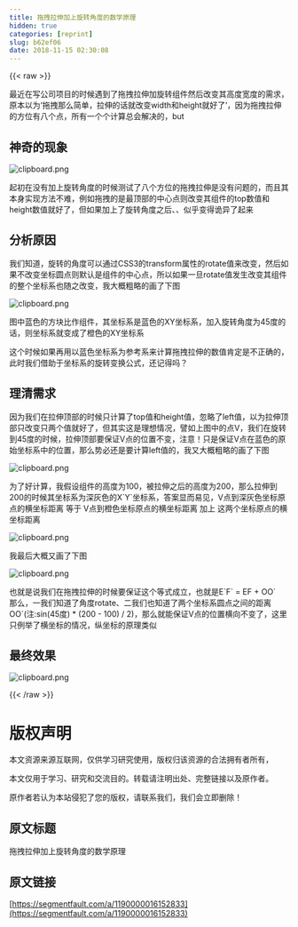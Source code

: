 ```yaml
---
title: 拖拽拉伸加上旋转角度的数学原理
hidden: true
categories: [reprint]
slug: b62ef06
date: 2018-11-15 02:30:08
---
```


{{< raw >}}
<p>&#x6700;&#x8FD1;&#x5728;&#x5199;&#x516C;&#x53F8;&#x9879;&#x76EE;&#x7684;&#x65F6;&#x5019;&#x9047;&#x5230;&#x4E86;&#x62D6;&#x62FD;&#x62C9;&#x4F38;&#x52A0;&#x65CB;&#x8F6C;&#x7EC4;&#x4EF6;&#x7136;&#x540E;&#x6539;&#x53D8;&#x5176;&#x9AD8;&#x5EA6;&#x5BBD;&#x5EA6;&#x7684;&#x9700;&#x6C42;&#xFF0C;&#x539F;&#x672C;&#x4EE5;&#x4E3A;&#x2018;&#x62D6;&#x62FD;&#x90A3;&#x4E48;&#x7B80;&#x5355;&#xFF0C;&#x62C9;&#x4F38;&#x7684;&#x8BDD;&#x5C31;&#x6539;&#x53D8;width&#x548C;height&#x5C31;&#x597D;&#x4E86;&#x2019;&#xFF0C;&#x56E0;&#x4E3A;&#x62D6;&#x62FD;&#x62C9;&#x4F38;&#x7684;&#x65B9;&#x4F4D;&#x6709;&#x516B;&#x4E2A;&#x70B9;&#xFF0C;&#x6240;&#x6709;&#x4E00;&#x4E2A;&#x4E2A;&#x8BA1;&#x7B97;&#x603B;&#x4F1A;&#x89E3;&#x51B3;&#x7684;&#xFF0C;but</p><h2>&#x795E;&#x5947;&#x7684;&#x73B0;&#x8C61;</h2><p><span class="img-wrap"><img data-src="/img/bVbfWaW?w=614&amp;h=398" src="https://static.alili.tech/img/bVbfWaW?w=614&amp;h=398" alt="clipboard.png" title="clipboard.png"></span></p><p>&#x8D77;&#x521D;&#x5728;&#x6CA1;&#x6709;&#x52A0;&#x4E0A;&#x65CB;&#x8F6C;&#x89D2;&#x5EA6;&#x7684;&#x65F6;&#x5019;&#x6D4B;&#x8BD5;&#x4E86;&#x516B;&#x4E2A;&#x65B9;&#x4F4D;&#x7684;&#x62D6;&#x62FD;&#x62C9;&#x4F38;&#x662F;&#x6CA1;&#x6709;&#x95EE;&#x9898;&#x7684;&#xFF0C;&#x800C;&#x4E14;&#x5176;&#x672C;&#x8EAB;&#x5B9E;&#x73B0;&#x65B9;&#x6CD5;&#x4E0D;&#x96BE;&#xFF0C;&#x4F8B;&#x5982;&#x62D6;&#x62FD;&#x7684;&#x662F;&#x6700;&#x9876;&#x90E8;&#x7684;&#x4E2D;&#x5FC3;&#x70B9;&#x5219;&#x6539;&#x53D8;&#x5176;&#x7EC4;&#x4EF6;&#x7684;top&#x6570;&#x503C;&#x548C;height&#x6570;&#x503C;&#x5C31;&#x597D;&#x4E86;&#xFF0C;&#x4F46;&#x5982;&#x679C;&#x52A0;&#x4E0A;&#x4E86;&#x65CB;&#x8F6C;&#x89D2;&#x5EA6;&#x4E4B;&#x540E;&#x3001;&#x3001;&#x4F3C;&#x4E4E;&#x53D8;&#x5F97;&#x8BE1;&#x5F02;&#x4E86;&#x8D77;&#x6765;</p><h2>&#x5206;&#x6790;&#x539F;&#x56E0;</h2><p>&#x6211;&#x4EEC;&#x77E5;&#x9053;&#xFF0C;&#x65CB;&#x8F6C;&#x7684;&#x89D2;&#x5EA6;&#x53EF;&#x4EE5;&#x901A;&#x8FC7;CSS3&#x7684;transform&#x5C5E;&#x6027;&#x7684;rotate&#x503C;&#x6765;&#x6539;&#x53D8;&#xFF0C;&#x7136;&#x540E;&#x5982;&#x679C;&#x4E0D;&#x6539;&#x53D8;&#x5750;&#x6807;&#x5706;&#x70B9;&#x5219;&#x9ED8;&#x8BA4;&#x662F;&#x7EC4;&#x4EF6;&#x7684;&#x4E2D;&#x5FC3;&#x70B9;&#xFF0C;&#x6240;&#x4EE5;&#x5982;&#x679C;&#x4E00;&#x65E6;rotate&#x503C;&#x53D1;&#x751F;&#x6539;&#x53D8;&#x5176;&#x7EC4;&#x4EF6;&#x7684;&#x6574;&#x4E2A;&#x5750;&#x6807;&#x7CFB;&#x4E5F;&#x968F;&#x4E4B;&#x6539;&#x53D8;&#xFF0C;&#x6211;&#x5927;&#x6982;&#x7C97;&#x7565;&#x7684;&#x753B;&#x4E86;&#x4E0B;&#x56FE;</p><p><span class="img-wrap"><img data-src="/img/bVbfWgT?w=624&amp;h=697" src="https://static.alili.tech/img/bVbfWgT?w=624&amp;h=697" alt="clipboard.png" title="clipboard.png"></span></p><p>&#x56FE;&#x4E2D;&#x84DD;&#x8272;&#x7684;&#x65B9;&#x5757;&#x6BD4;&#x4F5C;&#x7EC4;&#x4EF6;&#xFF0C;&#x5176;&#x5750;&#x6807;&#x7CFB;&#x662F;&#x84DD;&#x8272;&#x7684;XY&#x5750;&#x6807;&#x7CFB;&#xFF0C;&#x52A0;&#x5165;&#x65CB;&#x8F6C;&#x89D2;&#x5EA6;&#x4E3A;45&#x5EA6;&#x7684;&#x8BDD;&#xFF0C;&#x5219;&#x5750;&#x6807;&#x7CFB;&#x5C31;&#x53D8;&#x6210;&#x4E86;&#x6A59;&#x8272;&#x7684;XY&#x5750;&#x6807;&#x7CFB;</p><p>&#x8FD9;&#x4E2A;&#x65F6;&#x5019;&#x5982;&#x679C;&#x518D;&#x7528;&#x4EE5;&#x84DD;&#x8272;&#x5750;&#x6807;&#x7CFB;&#x4E3A;&#x53C2;&#x8003;&#x7CFB;&#x6765;&#x8BA1;&#x7B97;&#x62D6;&#x62FD;&#x62C9;&#x4F38;&#x7684;&#x6570;&#x503C;&#x80AF;&#x5B9A;&#x662F;&#x4E0D;&#x6B63;&#x786E;&#x7684;&#xFF0C;&#x6B64;&#x65F6;&#x6211;&#x4EEC;&#x501F;&#x52A9;&#x4E8E;&#x5750;&#x6807;&#x7CFB;&#x7684;&#x65CB;&#x8F6C;&#x53D8;&#x6362;&#x516C;&#x5F0F;&#xFF0C;&#x8FD8;&#x8BB0;&#x5F97;&#x5417;&#xFF1F;</p><h2>&#x7406;&#x6E05;&#x9700;&#x6C42;</h2><p>&#x56E0;&#x4E3A;&#x6211;&#x4EEC;&#x5728;&#x62C9;&#x4F38;&#x9876;&#x90E8;&#x7684;&#x65F6;&#x5019;&#x53EA;&#x8BA1;&#x7B97;&#x4E86;top&#x503C;&#x548C;height&#x503C;&#xFF0C;&#x5FFD;&#x7565;&#x4E86;left&#x503C;&#xFF0C;&#x4EE5;&#x4E3A;&#x62C9;&#x4F38;&#x9876;&#x90E8;&#x53EA;&#x6539;&#x53D8;&#x53EA;&#x4E24;&#x4E2A;&#x503C;&#x5C31;&#x597D;&#x4E86;&#xFF0C;&#x4F46;&#x5176;&#x5B9E;&#x8FD9;&#x662F;&#x7406;&#x60F3;&#x60C5;&#x51B5;&#xFF0C;&#x8B6C;&#x5982;&#x4E0A;&#x56FE;&#x4E2D;&#x7684;&#x70B9;V&#xFF0C;&#x6211;&#x4EEC;&#x5728;&#x65CB;&#x8F6C;&#x5230;45&#x5EA6;&#x7684;&#x65F6;&#x5019;&#xFF0C;&#x62C9;&#x4F38;&#x9876;&#x90E8;&#x8981;&#x4FDD;&#x8BC1;V&#x70B9;&#x7684;&#x4F4D;&#x7F6E;&#x4E0D;&#x53D8;&#xFF0C;&#x6CE8;&#x610F;&#xFF01;&#x53EA;&#x662F;&#x4FDD;&#x8BC1;V&#x70B9;&#x5728;&#x84DD;&#x8272;&#x7684;&#x539F;&#x59CB;&#x5750;&#x6807;&#x7CFB;&#x4E2D;&#x7684;&#x4F4D;&#x7F6E;&#xFF0C;&#x90A3;&#x4E48;&#x52BF;&#x5FC5;&#x8FD8;&#x662F;&#x8981;&#x8BA1;&#x7B97;left&#x503C;&#x7684;&#xFF0C;&#x6211;&#x53C8;&#x5927;&#x6982;&#x7C97;&#x7565;&#x7684;&#x753B;&#x4E86;&#x4E0B;&#x56FE;</p><p><span class="img-wrap"><img data-src="/img/bVbfWeg?w=648&amp;h=716" src="https://static.alili.tech/img/bVbfWeg?w=648&amp;h=716" alt="clipboard.png" title="clipboard.png"></span></p><p>&#x4E3A;&#x4E86;&#x597D;&#x8BA1;&#x7B97;&#xFF0C;&#x6211;&#x5047;&#x8BBE;&#x7EC4;&#x4EF6;&#x7684;&#x9AD8;&#x5EA6;&#x4E3A;100&#xFF0C;&#x88AB;&#x62C9;&#x4F38;&#x4E4B;&#x540E;&#x7684;&#x9AD8;&#x5EA6;&#x4E3A;200&#xFF0C;&#x90A3;&#x4E48;&#x62C9;&#x4F38;&#x5230;200&#x7684;&#x65F6;&#x5019;&#x5176;&#x5750;&#x6807;&#x7CFB;&#x4E3A;&#x6DF1;&#x7070;&#x8272;&#x7684;X`Y`&#x5750;&#x6807;&#x7CFB;&#xFF0C;&#x7B54;&#x6848;&#x663E;&#x800C;&#x6613;&#x89C1;&#xFF0C;V&#x70B9;&#x5230;&#x6DF1;&#x7070;&#x8272;&#x5750;&#x6807;&#x539F;&#x70B9;&#x7684;&#x6A2A;&#x5750;&#x6807;&#x8DDD;&#x79BB; &#x7B49;&#x4E8E; V&#x70B9;&#x5230;&#x6A59;&#x8272;&#x5750;&#x6807;&#x539F;&#x70B9;&#x7684;&#x6A2A;&#x5750;&#x6807;&#x8DDD;&#x79BB; &#x52A0;&#x4E0A; &#x8FD9;&#x4E24;&#x4E2A;&#x5750;&#x6807;&#x539F;&#x70B9;&#x7684;&#x6A2A;&#x5750;&#x6807;&#x8DDD;&#x79BB;</p><p><span class="img-wrap"><img data-src="/img/bVbfWfB?w=297&amp;h=244" src="https://static.alili.tech/img/bVbfWfB?w=297&amp;h=244" alt="clipboard.png" title="clipboard.png"></span></p><p>&#x6211;&#x6700;&#x540E;&#x5927;&#x6982;&#x53C8;&#x753B;&#x4E86;&#x4E0B;&#x56FE;</p><p><span class="img-wrap"><img data-src="/img/bVbfWfI?w=675&amp;h=690" src="https://static.alili.tech/img/bVbfWfI?w=675&amp;h=690" alt="clipboard.png" title="clipboard.png"></span></p><p>&#x4E5F;&#x5C31;&#x662F;&#x8BF4;&#x6211;&#x4EEC;&#x5728;&#x62D6;&#x62FD;&#x62C9;&#x4F38;&#x7684;&#x65F6;&#x5019;&#x8981;&#x4FDD;&#x8BC1;&#x8FD9;&#x4E2A;&#x7B49;&#x5F0F;&#x6210;&#x7ACB;&#xFF0C;&#x4E5F;&#x5C31;&#x662F;E`F` = EF + OO`<br>&#x90A3;&#x4E48;&#xFF0C;&#x4E00;&#x6211;&#x4EEC;&#x77E5;&#x9053;&#x4E86;&#x89D2;&#x5EA6;rotate&#x3001;&#x4E8C;&#x6211;&#x4EEC;&#x4E5F;&#x77E5;&#x9053;&#x4E86;&#x4E24;&#x4E2A;&#x5750;&#x6807;&#x7CFB;&#x5706;&#x70B9;&#x4E4B;&#x95F4;&#x7684;&#x8DDD;&#x79BB;OO`(&#x6CE8;:sin(45&#x5EA6;) * (200 - 100) / 2)&#xFF0C;&#x90A3;&#x4E48;&#x5C31;&#x80FD;&#x4FDD;&#x8BC1;V&#x70B9;&#x7684;&#x4F4D;&#x7F6E;&#x6A2A;&#x5411;&#x4E0D;&#x53D8;&#x4E86;&#xFF0C;&#x8FD9;&#x91CC;&#x53EA;&#x4F8B;&#x4E3E;&#x4E86;&#x6A2A;&#x5750;&#x6807;&#x7684;&#x60C5;&#x51B5;&#xFF0C;&#x7EB5;&#x5750;&#x6807;&#x7684;&#x539F;&#x7406;&#x7C7B;&#x4F3C;</p><h2>&#x6700;&#x7EC8;&#x6548;&#x679C;</h2><p><span class="img-wrap"><img data-src="/img/bVbfWgA?w=614&amp;h=398" src="https://static.alili.tech/img/bVbfWgA?w=614&amp;h=398" alt="clipboard.png" title="clipboard.png"></span></p>
{{< /raw >}}

# 版权声明
本文资源来源互联网，仅供学习研究使用，版权归该资源的合法拥有者所有，

本文仅用于学习、研究和交流目的。转载请注明出处、完整链接以及原作者。 

原作者若认为本站侵犯了您的版权，请联系我们，我们会立即删除！

## 原文标题
拖拽拉伸加上旋转角度的数学原理

## 原文链接
[https://segmentfault.com/a/1190000016152833](https://segmentfault.com/a/1190000016152833)

